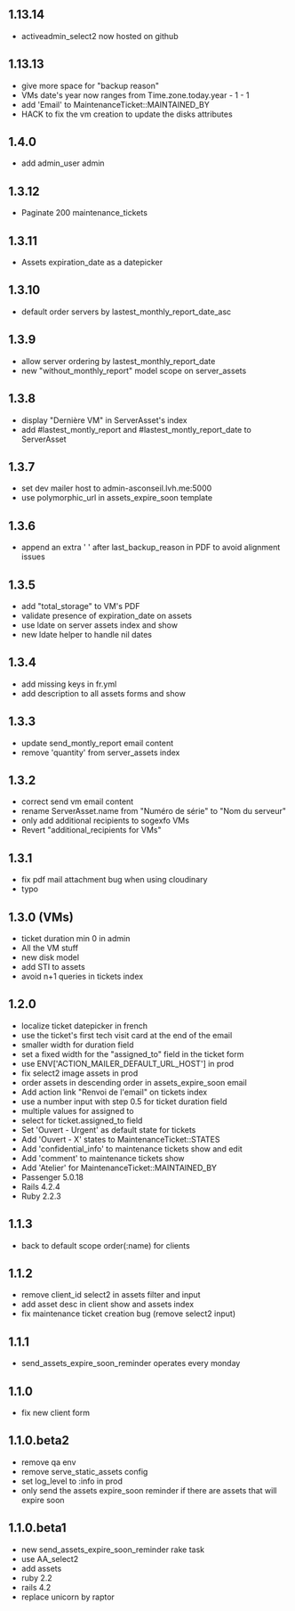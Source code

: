 ## 1.13.14

- activeadmin_select2 now hosted on github

## 1.13.13

- give more space for "backup reason"
- VMs date's year now ranges from Time.zone.today.year - 1 - 1
- add 'Email' to MaintenanceTicket::MAINTAINED_BY
- HACK to fix the vm creation to update the disks attributes

1.4.0
------

- add admin_user admin

1.3.12
------

- Paginate 200 maintenance_tickets

1.3.11
------

- Assets expiration_date as a datepicker

1.3.10
------

- default order servers by lastest_monthly_report_date_asc

1.3.9
-----

- allow server ordering by lastest_monthly_report_date
- new "without_monthly_report" model scope on server_assets

1.3.8
-----

- display "Dernière VM" in ServerAsset's index
- add #lastest_montly_report and #lastest_montly_report_date to ServerAsset

1.3.7
-----

- set dev mailer host to admin-asconseil.lvh.me:5000
- use polymorphic_url in assets_expire_soon template

1.3.6
-----

- append an extra ' ' after last_backup_reason in PDF to avoid alignment issues

1.3.5
-----

- add "total_storage" to VM's PDF
- validate presence of expiration_date on assets
- use ldate on server assets index and show
- new ldate helper to handle nil dates

1.3.4
-----

- add missing keys in fr.yml
- add description to all assets forms and show

1.3.3
-----

- update send_montly_report email content
- remove 'quantity' from server_assets index

1.3.2
-----

- correct send vm email content
- rename ServerAsset.name from "Numéro de série" to "Nom du serveur"
- only add additional recipients to sogexfo VMs
- Revert "additional_recipients for VMs"

1.3.1
-----

- fix pdf mail attachment bug when using cloudinary
- typo

1.3.0 (VMs)
-----------

- ticket duration min 0 in admin
- All the VM stuff
- new disk model
- add STI to assets
- avoid n+1 queries in tickets index

1.2.0
-----

- localize ticket datepicker in french
- use the ticket's first tech visit card at the end of the email
- smaller width for duration field
- set a fixed width for the "assigned_to" field in the ticket form
- use ENV['ACTION_MAILER_DEFAULT_URL_HOST'] in prod
- fix select2 image assets in prod
- order assets in descending order in assets_expire_soon email
- Add action link "Renvoi de l'email" on tickets index
- use a number input with step 0.5 for ticket duration field
- multiple values for assigned to
- select for ticket.assigned_to field
- Set 'Ouvert - Urgent' as default state for tickets
- Add 'Ouvert - X' states to MaintenanceTicket::STATES
- Add 'confidential_info' to maintenance tickets show and edit
- Add 'comment' to maintenance tickets show
- Add 'Atelier' for MaintenanceTicket::MAINTAINED_BY
- Passenger 5.0.18
- Rails 4.2.4
- Ruby 2.2.3

1.1.3
-----

- back to default scope order(:name) for clients

1.1.2
-----

- remove client_id select2 in assets filter and input
- add asset desc in client show and assets index
- fix maintenance ticket creation bug (remove select2 input)

1.1.1
-----

- send_assets_expire_soon_reminder operates every monday

1.1.0
-----

- fix new client form

1.1.0.beta2
-----------

- remove qa env
- remove serve_static_assets config
- set log_level to :info in prod
- only send the assets expire_soon reminder if there are assets that will expire soon

1.1.0.beta1
-----------

- new send_assets_expire_soon_reminder rake task
- use AA_select2
- add assets
- ruby 2.2
- rails 4.2
- replace unicorn by raptor
